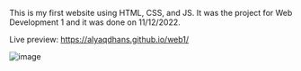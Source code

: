 This is my first website using HTML, CSS, and JS.
It was the project for Web Development 1 and it was done on 11/12/2022.

Live preview: https://alyaqdhans.github.io/web1/

![image](https://github.com/Alyaqdhans/web1/assets/58079015/c1f293bf-9147-4f9c-84ec-ef054ad8ebea)
